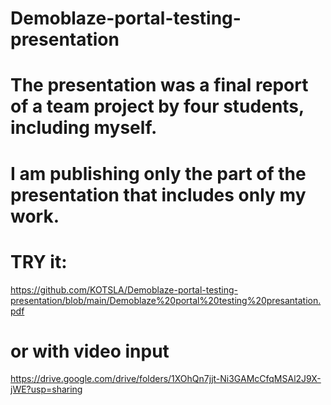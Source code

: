# Demoblaze-portal-testing-presentation
# The presentation was a final report of a team project by four students, including myself.
# I am publishing only the part of the presentation that includes only my work.
# TRY it: 
https://github.com/KOTSLA/Demoblaze-portal-testing-presentation/blob/main/Demoblaze%20portal%20testing%20presantation.pdf
# or with video input
https://drive.google.com/drive/folders/1XOhQn7jjt-Ni3GAMcCfqMSAl2J9X-jWE?usp=sharing
